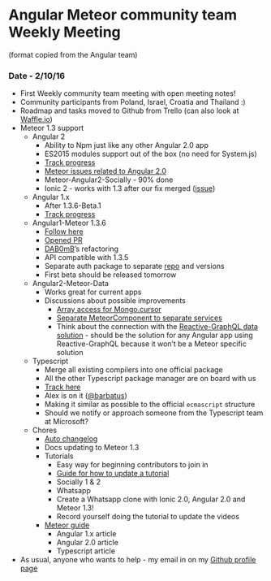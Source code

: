 
# Angular Meteor community team Weekly Meeting
(format copied from the Angular team)


### Date - 2/10/16
* First Weekly community team meeting with open meeting notes!
* Community participants from Poland, Israel, Croatia and Thailand :)
* Roadmap and tasks moved to Github from Trello  (can also look at [Waffle.io](https://waffle.io/Urigo/angular-meteor))
* Meteor 1.3 support
    * Angular 2
        * Ability to Npm just like any other Angular 2.0 app
        * ES2015 modules support out of the box (no need for System.js)
        * [Track progress](https://github.com/Urigo/angular2-meteor/issues?utf8=%E2%9C%93&q=label%3A%22code+review%3A+0.5.0+milestone%22+)
        * [Meteor issues related to Angular 2.0](https://github.com/meteor/meteor/labels/Project%3AAngular)
        * Meteor-Angular2-Socially - 90% done
        * Ionic 2 - works with 1.3 after our fix merged ([issue](https://github.com/driftyco/ionic/pull/5367))
    * Angular 1.x
        * After 1.3.6-Beta.1
        * [Track progress](https://github.com/Urigo/angular-meteor/issues/1178)
    * Angular1-Meteor 1.3.6
        * [Follow here](https://github.com/Urigo/angular-meteor/issues?utf8=%E2%9C%93&q=milestone%3A1.3.6-beta.1+)
        * [Opened PR](https://github.com/Urigo/angular-meteor/pull/1216)
        * [DAB0mB](https://github.com/DAB0mB/)’s refactoring
        * API compatible with 1.3.5
        * Separate auth package to separate [repo](https://github.com/Urigo/angular-meteor-auth) and versions
        * First beta should be released tomorrow
    * Angular2-Meteor-Data
        * Works great for current apps
        * Discussions about possible improvements
            * [Array access for Mongo.cursor](https://github.com/Urigo/angular2-meteor/issues/143)
            * [Separate MeteorComponent to separate services](https://github.com/Urigo/angular2-meteor/issues/142)
            * Think about the connection with the [Reactive-GraphQL data solution](http://info.meteor.com/blog/reactive-graphql) - should be the solution for any Angular app using Reactive-GraphQL because it won’t be a Meteor specific solution
    * Typescript
        * Merge all existing compilers into one official package
        * All the other Typescript package manager are on board with us
        * [Track here](https://github.com/urigo/angular2-meteor/issues?utf8=%E2%9C%93&q=label%3A%22component%3A+build%3Atypescript%22+)
        * Alex is on it ([@barbatus](https://github.com/barbatus))
        * Making it similar as possible to the official `ecmascript` structure
        * Should we notify or approach someone from the Typescript team at Microsoft?
    * Chores
        * [Auto changelog](https://github.com/Urigo/angular-meteor/issues/1210)
        * Docs updating to Meteor 1.3
        * Tutorials
            * Easy way for beginning contributors to join in
            * [Guide for how to update a tutorial](https://github.com/Urigo/meteor-angular-socially/blob/master/EDIT_THIS_TUTORIAL.md)
            * Socially 1 & 2
            * Whatsapp
            * Create a Whatsapp clone with Ionic 2.0, Angular 2.0 and Meteor 1.3!
            * Record yourself doing the tutorial to update the videos
        * [Meteor guide](http://guide.meteor.com/)
            * Angular 1.x article
            * Angular 2.0 article
            * Typescript article
* As usual, anyone who wants to help - my email in on my [Github profile page](https://github.com/urigo/)
